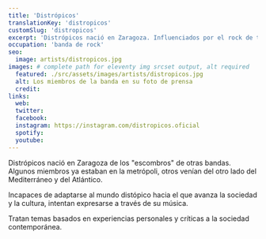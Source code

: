 ```yaml
---
title: 'Distrópicos'
translationKey: 'distropicos'
customSlug: 'distropicos'
excerpt: 'Distrópicos nació en Zaragoza. Influenciados por el rock de todas las épocas y la psicodelia, son una banda ecléctica con canciones heterogéneas.'
occupation: 'banda de rock'
seo:
  image: artists/distropicos.jpg
images: # complete path for eleventy img srcset output, alt required
  featured: ./src/assets/images/artists/distropicos.jpg
  alt: Los miembros de la banda en su foto de prensa
  credit:
links:
  web:
  twitter:
  facebook:
  instagram: https://instagram.com/distropicos.oficial
  spotify:
  youtube:
---
```


Distrópicos nació en Zaragoza de los "escombros" de otras bandas. Algunos miembros ya estaban en la metrópoli, otros venían del otro lado del Mediterráneo y del Atlántico.

Incapaces de adaptarse al mundo distópico hacia el que avanza la sociedad y la cultura, intentan expresarse a través de su música.

Tratan temas basados en experiencias personales y críticas a la sociedad contemporánea.
